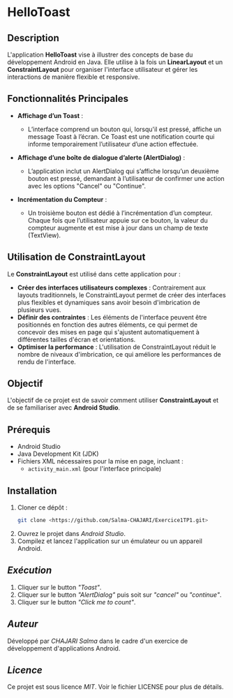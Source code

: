 # HelloToast

## Description

L'application **HelloToast** vise à illustrer des concepts de base du développement Android en Java. Elle utilise à la fois un **LinearLayout** et un **ConstraintLayout** pour organiser l'interface utilisateur et gérer les interactions de manière flexible et responsive. 

## Fonctionnalités Principales

- **Affichage d’un Toast** : 
  - L’interface comprend un bouton qui, lorsqu'il est pressé, affiche un message Toast à l’écran. Ce Toast est une notification courte qui informe temporairement l’utilisateur d’une action effectuée.

- **Affichage d’une boîte de dialogue d’alerte (AlertDialog)** : 
  - L’application inclut un AlertDialog qui s’affiche lorsqu’un deuxième bouton est pressé, demandant à l’utilisateur de confirmer une action avec les options "Cancel" ou "Continue".

- **Incrémentation du Compteur** : 
  - Un troisième bouton est dédié à l’incrémentation d’un compteur. Chaque fois que l’utilisateur appuie sur ce bouton, la valeur du compteur augmente et est mise à jour dans un champ de texte (TextView).

## Utilisation de ConstraintLayout

Le **ConstraintLayout** est utilisé dans cette application pour :

- **Créer des interfaces utilisateurs complexes** : Contrairement aux layouts traditionnels, le ConstraintLayout permet de créer des interfaces plus flexibles et dynamiques sans avoir besoin d'imbrication de plusieurs vues.
- **Définir des contraintes** : Les éléments de l'interface peuvent être positionnés en fonction des autres éléments, ce qui permet de concevoir des mises en page qui s'ajustent automatiquement à différentes tailles d'écran et orientations.
- **Optimiser la performance** : L'utilisation de ConstraintLayout réduit le nombre de niveaux d'imbrication, ce qui améliore les performances de rendu de l'interface.

## Objectif

L'objectif de ce projet est de savoir comment utiliser **ConstraintLayout** et de se familiariser avec **Android Studio**.

## Prérequis

- Android Studio
- Java Development Kit (JDK)
- Fichiers XML nécessaires pour la mise en page, incluant :
  - `activity_main.xml` (pour l'interface principale)

## Installation

1. Cloner ce dépôt :
   ```bash
   git clone <https://github.com/Salma-CHAJARI/Exercice1TP1.git>
2. Ouvrez le projet dans *Android Studio*.
3. Compilez et lancez l'application sur un émulateur ou un appareil Android.
## *Exécution*
1. Cliquer sur le button *"Toast"*.
2. Cliquer sur le button *"AlertDialog"* puis soit sur *"cancel"* ou *"continue"*.
3. Cliquer sur le button *"Click me to count"*.
   
## *Auteur*

Développé par *CHAJARI Salma* dans le cadre d'un exercice de développement d'applications Android.
## *Licence*

Ce projet est sous licence *MIT*. Voir le fichier LICENSE pour plus de détails.

